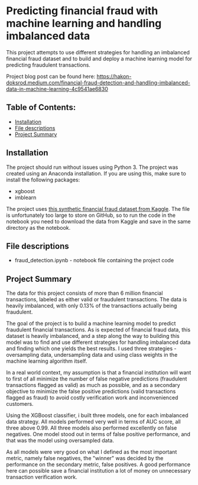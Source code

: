# Predicting financial fraud with machine learning and handling imbalanced data
This project attempts to use different strategies for handling an imbalanced financial fraud dataset and to build and deploy a machine learning model for predicting fraudulent transactions.

Project blog post can be found here: https://hakon-doksrod.medium.com/financial-fraud-detection-and-handling-imbalanced-data-in-machine-learning-4c9541ae6830



## Table of Contents:
- [Installation](#installation)
- [File descriptions](#file-descriptions)
- [Project Summary](#project-summary)

## Installation
The project should run without issues using Python 3. The project was created using an Anaconda installation. If you are using this, make sure to install the following packages:
- xgboost
- imblearn

The project uses [this synthetic financial fraud dataset from Kaggle](https://www.kaggle.com/ntnu-testimon/paysim1). The file is unfortunately too large to store on GitHub, so to run the code in the notebook you need to download the data from Kaggle and save in the same directory as the notebook.

## File descriptions
- fraud_detection.ipynb - notebook file containing the project code

## Project Summary
The data for this project consists of more than 6 million financial transactions, labeled as either valid or fraudulent transactions. The data is heavily imbalanced, with only 0.13% of the transactions actually being fraudulent.

The goal of the project is to build a machine learning model to predict fraudulent financial transactions. As is expected of financial fraud data, this dataset is heavily imbalanced, and a step along the way to building this model was to find and use different strategies for handling imbalanced data and finding which one yields the best results. I used three strategies - oversampling data, undersampling data and using class weights in the machine learning algorithm itself.

In a real world context, my assumption is that a financial institution will want to first of all minimize the number of false negative predictions (fraudulent transactions flagged as valid) as much as possible, and as a secondary objective to minimize the false positive predictions (valid transactions flagged as fraud) to avoid costly verification work and inconvenienced customers.

Using the XGBoost classifier, i built three models, one for each imbalanced data strategy. All models performed very well in terms of AUC score, all three above 0.99. All three models also performed excellently on false negatives. One model stood out in terms of false positive performance, and that was the model using oversampled data.

As all models were very good on what I defined as the most important metric, namely false negatives, the "winner" was decided by the performance on the secondary metric, false positives. A good performance here can possible save a financial institution a lot of money on unnecessary transaction verification work.
